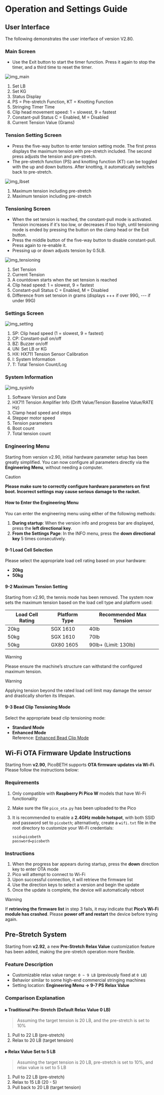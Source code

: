 # Operation and Settings Guide

## User Interface

The following demonstrates the user interface of version V2.80.

### Main Screen

- Use the Exit button to start the timer function. Press it again to stop the timer, and a third time to reset the timer.

![img_main](img_main.jpg)

1. Set LB  
2. Set KG  
3. Status Display  
4. PS = Pre-stretch Function, KT = Knotting Function  
5. Stringing Timer Time  
6. Clip head movement speed: 1 = slowest, 9 = fastest  
7. Constant-pull Status C = Enabled, M = Disabled  
8. Current Tension Value (Grams)  

### Tension Setting Screen

- Press the five-way button to enter tension setting mode. The first press displays the maximum tension with pre-stretch included. The second press adjusts the tension and pre-stretch.
- The pre-stretch function (PS) and knotting function (KT) can be toggled with the up and down buttons. After knotting, it automatically switches back to pre-stretch.

![img_lbset](img_lbset.jpg)

1. Maximum tension including pre-stretch  
2. Maximum tension including pre-stretch  

### Tensioning Screen

- When the set tension is reached, the constant-pull mode is activated. Tension increases if it's too low, or decreases if too high, until tensioning mode is ended by pressing the button on the clamp head or the Exit button.
- Press the middle button of the five-way button to disable constant-pull. Press again to re-enable it.
- Pressing up or down adjusts tension by 0.5LB.

![img_tensioning](img_tensioning.jpg)

1. Set Tension  
2. Current Tension  
3. A countdown starts when the set tension is reached  
4. Clip head speed: 1 = slowest, 9 = fastest  
5. Constant-pull Status C = Enabled, M = Disabled  
6. Difference from set tension in grams (displays +++ if over 99G, --- if under 99G)  

### Settings Screen

![img_setting](img_setting.jpg)

1. SP: Clip head speed (1 = slowest, 9 = fastest)  
2. CP: Constant-pull on/off  
3. BZ: Buzzer on/off  
4. UN: Set LB or KG  
5. HX: HX711 Tension Sensor Calibration  
6. I: System Information  
7. T: Total Tension Count/Log  

### System Information

![img_sysinfo](img_sysinfo.jpg)

1. Software Version and Date  
2. HX711 Tension Amplifier Info (Drift Value/Tension Baseline Value/RATE Hz)  
3. Clamp head speed and steps  
4. Stepper motor speed  
5. Tension parameters  
6. Boot count  
7. Total tension count  

### Engineering Menu

Starting from version v2.90, initial hardware parameter setup has been greatly simplified. You can now configure all parameters directly via the **Engineering Menu**, without needing a computer.

> [!CAUTION]
> **Please make sure to correctly configure hardware parameters on first boot. Incorrect settings may cause serious damage to the racket.**

#### How to Enter the Engineering Menu

You can enter the engineering menu using either of the following methods:

1. **During startup**: When the version info and progress bar are displayed, press the **left directional key**.
2. **From the Settings Page**: In the INFO menu, press the **down directional key** 5 times consecutively.

#### 9-1 Load Cell Selection

Please select the appropriate load cell rating based on your hardware:

- **20kg**
- **50kg**

#### 9-2 Maximum Tension Setting

Starting from v2.90, the tennis mode has been removed. The system now sets the maximum tension based on the load cell type and platform used:

| Load Cell Rating | Platform Type | Recommended Max Tension  |
|------------------|----------------|---------------------------|
| 20kg             | SGX 1610       | 40lb                      |
| 50kg             | SGX 1610       | 70lb                      |
| 50kg             | GX80 1605      | 90lb+ (Limit: 130lb)      |

> [!WARNING]
> Please ensure the machine’s structure can withstand the configured maximum tension.

> [!WARNING]
> Applying tension beyond the rated load cell limit may damage the sensor and drastically shorten its lifespan.

#### 9-3 Bead Clip Tensioning Mode

Select the appropriate bead clip tensioning mode:

- **Standard Mode**
- **Enhanced Mode**  
  Reference: [Enhanced Bead Clip Mode](https://github.com/206cc/PicoBETH/tree/imp/beadclip-btn%40jpliew)

## Wi-Fi OTA Firmware Update Instructions

Starting from **v2.90**, PicoBETH supports **OTA firmware updates via Wi-Fi**. Please follow the instructions below:

### Requirements

1. Only compatible with **Raspberry Pi Pico W** models that have Wi-Fi functionality  
2. Make sure the file `pico_ota.py` has been uploaded to the Pico  
3. It is recommended to enable a **2.4GHz mobile hotspot**, with both SSID and password set to `picobeth`; alternatively, create a `wifi.txt` file in the root directory to customize your Wi-Fi credentials:

   ```
   ssid=picobeth
   password=picobeth
   ```

### Instructions

1. When the progress bar appears during startup, press the **down** direction key to enter OTA mode  
2. Pico will attempt to connect to Wi-Fi  
3. Upon successful connection, it will retrieve the firmware list  
4. Use the direction keys to select a version and begin the update  
5. Once the update is complete, the device will automatically reboot  

> [!WARNING]
> If **retrieving the firmware list** in step 3 fails, it may indicate that **Pico’s Wi-Fi module has crashed**. Please **power off and restart** the device before trying again.

## Pre-Stretch System

Starting from **v2.92**, a new **Pre-Stretch Relax Value** customization feature has been added, making the pre-stretch operation more flexible.

### Feature Description

- Customizable relax value range: `0 ~ 9 LB` (previously fixed at `0 LB`)  
- Behavior similar to some high-end commercial stringing machines  
- Setting location: **Engineering Menu → 9-7 PS Relax Value**

### Comparison Explanation

#### ▸ Traditional Pre-Stretch (Default Relax Value 0 LB)  
> Assuming the target tension is 20 LB, and the pre-stretch is set to 10%

1. Pull to 22 LB  (pre-stretch)
2. Relax to 20 LB (target tension)

#### ▸ Relax Value Set to 5 LB  
> Assuming the target tension is 20 LB, pre-stretch is set to 10%, and relax value is set to 5 LB

1. Pull to 22 LB (pre-stretch)  
2. Relax to 15 LB (20 - 5)  
3. Pull back to 20 LB (target tension)
